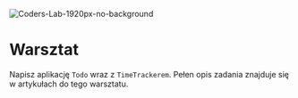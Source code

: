 ![Coders-Lab-1920px-no-background](https://user-images.githubusercontent.com/152855/73064373-5ed69780-3ea1-11ea-8a71-3d370a5e7dd8.png)


# Warsztat

Napisz aplikację `Todo` wraz z `TimeTrackerem`. Pełen opis zadania znajduje się w artykułach do tego warsztatu.